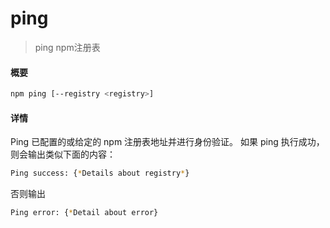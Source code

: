 

# ping

> ping npm注册表



#### 概要

```bash
npm ping [--registry <registry>]
```



#### 详情

Ping 已配置的或给定的 npm 注册表地址并进行身份验证。 如果 ping 执行成功，则会输出类似下面的内容：

```bash
Ping success: {*Details about registry*}
```

否则输出

```bash
Ping error: {*Detail about error}
```

